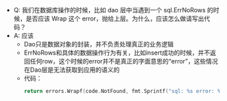 - Q: 我们在数据库操作的时候，比如 dao 层中当遇到一个 sql.ErrNoRows 的时候，是否应该 Wrap 这个 error，抛给上层。为什么，应该怎么做请写出代码？
- A: 应该
  - Dao只是数据对象的封装，并不负责处理真正的业务逻辑
  - ErrNoRows和具体的数据操作行为有关，比如insert成功的时候，并不返回任何row，这个时候的error并不是真正的字面意思的“error”，这些情况在Dao层是无法获取到应用的语义的
  - 代码：
    ```go
    return errors.Wrapf(code.NotFound, fmt.Sprintf("sql: %s error: %v", sql, err))
    ```
